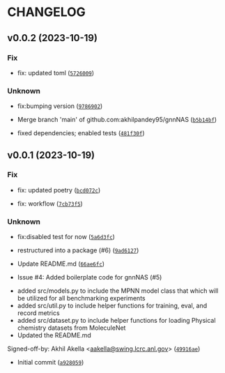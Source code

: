 # CHANGELOG



## v0.0.2 (2023-10-19)

### Fix

* fix: updated toml ([`5726009`](https://github.com/akhilpandey95/gnnNAS/commit/572600924023add9318da42bd06dbcb4c7286f0e))

### Unknown

* fix:bumping version ([`9786902`](https://github.com/akhilpandey95/gnnNAS/commit/97869021db5d2ffca042e9b1fd30286e6f693f29))

* Merge branch &#39;main&#39; of github.com:akhilpandey95/gnnNAS ([`b5b14bf`](https://github.com/akhilpandey95/gnnNAS/commit/b5b14bf452ee1d96e01a9d65ed3e378560eac920))

* fixed dependencies; enabled tests ([`481f30f`](https://github.com/akhilpandey95/gnnNAS/commit/481f30fc0e706de7c034fb18fd73441f3d05e8fe))


## v0.0.1 (2023-10-19)

### Fix

* fix: updated poetry ([`bcd072c`](https://github.com/akhilpandey95/gnnNAS/commit/bcd072c15b49e2f6de6fce73e6a54267d702c425))

* fix: workflow ([`7cb73f5`](https://github.com/akhilpandey95/gnnNAS/commit/7cb73f553cc6e563d666bec07eb35c382b68eee8))

### Unknown

* fix:disabled test for now ([`5a6d3fc`](https://github.com/akhilpandey95/gnnNAS/commit/5a6d3fc3aee2da219f651ea847150bc5bd3d306e))

* restructured into a package (#6) ([`9ad6127`](https://github.com/akhilpandey95/gnnNAS/commit/9ad6127721173a7a2a6da6aacd34a1af82bebb6f))

* Update README.md ([`66ae6fc`](https://github.com/akhilpandey95/gnnNAS/commit/66ae6fc615f495f711d8b8587de988b810fde4ce))

* Issue #4: Added boilerplate code for gnnNAS (#5)

- added src/models.py to include the MPNN model class that which will be
utilized for all benchmarking experiments
- added src/util.py to include helper functions for training, eval, and
record metrics
- added src/dataset.py to include helper functions for loading Physical
chemistry datasets from MoleculeNet
- Updated the README.md

Signed-off-by: Akhil Akella &lt;aakella@swing.lcrc.anl.gov&gt; ([`49916ae`](https://github.com/akhilpandey95/gnnNAS/commit/49916ae3296f830687aebe1eda55c6b8f1ceb07a))

* Initial commit ([`a928059`](https://github.com/akhilpandey95/gnnNAS/commit/a928059f1692bced97322134746365241d0f576f))
